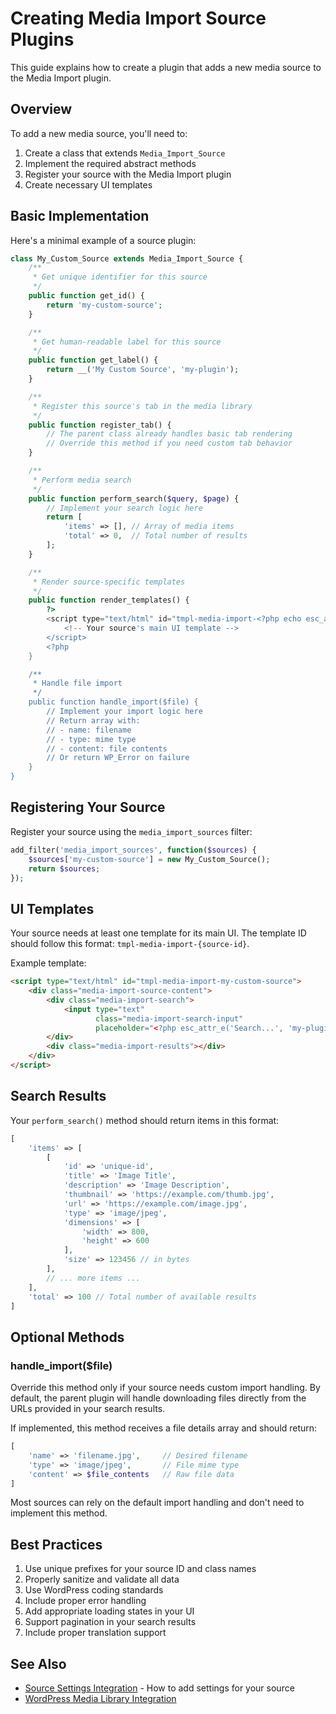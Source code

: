 # Creating Media Import Source Plugins

This guide explains how to create a plugin that adds a new media source to the Media Import plugin.

## Overview

To add a new media source, you'll need to:
1. Create a class that extends `Media_Import_Source`
2. Implement the required abstract methods
3. Register your source with the Media Import plugin
4. Create necessary UI templates

## Basic Implementation

Here's a minimal example of a source plugin:

```php
class My_Custom_Source extends Media_Import_Source {
    /**
     * Get unique identifier for this source
     */
    public function get_id() {
        return 'my-custom-source';
    }

    /**
     * Get human-readable label for this source
     */
    public function get_label() {
        return __('My Custom Source', 'my-plugin');
    }

    /**
     * Register this source's tab in the media library
     */
    public function register_tab() {
        // The parent class already handles basic tab rendering
        // Override this method if you need custom tab behavior
    }

    /**
     * Perform media search
     */
    public function perform_search($query, $page) {
        // Implement your search logic here
        return [
            'items' => [], // Array of media items
            'total' => 0,  // Total number of results
        ];
    }

    /**
     * Render source-specific templates
     */
    public function render_templates() {
        ?>
        <script type="text/html" id="tmpl-media-import-<?php echo esc_attr($this->get_id()); ?>">
            <!-- Your source's main UI template -->
        </script>
        <?php
    }

    /**
     * Handle file import
     */
    public function handle_import($file) {
        // Implement your import logic here
        // Return array with:
        // - name: filename
        // - type: mime type
        // - content: file contents
        // Or return WP_Error on failure
    }
}
```

## Registering Your Source

Register your source using the `media_import_sources` filter:

```php
add_filter('media_import_sources', function($sources) {
    $sources['my-custom-source'] = new My_Custom_Source();
    return $sources;
});
```

## UI Templates

Your source needs at least one template for its main UI. The template ID should follow this format: `tmpl-media-import-{source-id}`.

Example template:

```html
<script type="text/html" id="tmpl-media-import-my-custom-source">
    <div class="media-import-source-content">
        <div class="media-import-search">
            <input type="text" 
                   class="media-import-search-input" 
                   placeholder="<?php esc_attr_e('Search...', 'my-plugin'); ?>">
        </div>
        <div class="media-import-results"></div>
    </div>
</script>
```

## Search Results

Your `perform_search()` method should return items in this format:

```php
[
    'items' => [
        [
            'id' => 'unique-id',
            'title' => 'Image Title',
            'description' => 'Image Description',
            'thumbnail' => 'https://example.com/thumb.jpg',
            'url' => 'https://example.com/image.jpg',
            'type' => 'image/jpeg',
            'dimensions' => [
                'width' => 800,
                'height' => 600
            ],
            'size' => 123456 // in bytes
        ],
        // ... more items ...
    ],
    'total' => 100 // Total number of available results
]
```

## Optional Methods

### handle_import($file)

Override this method only if your source needs custom import handling. By default,
the parent plugin will handle downloading files directly from the URLs provided
in your search results.

If implemented, this method receives a file details array and should return:

```php
[
    'name' => 'filename.jpg',     // Desired filename
    'type' => 'image/jpeg',       // File mime type
    'content' => $file_contents   // Raw file data
]
```

Most sources can rely on the default import handling and don't need to implement
this method.

## Best Practices

1. Use unique prefixes for your source ID and class names
2. Properly sanitize and validate all data
3. Use WordPress coding standards
4. Include proper error handling
5. Add appropriate loading states in your UI
6. Support pagination in your search results
7. Include proper translation support

## See Also

- [Source Settings Integration](source-settings-integration.md) - How to add settings for your source
- [WordPress Media Library Integration](https://developer.wordpress.org/plugins/media/working-with-media-library/) 
